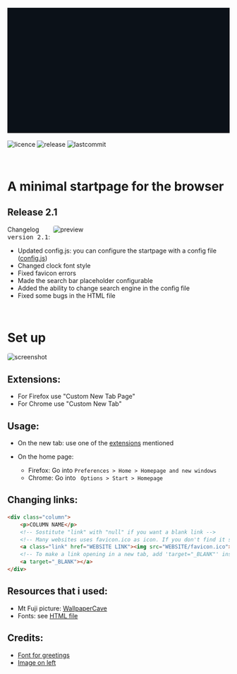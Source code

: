 ![bg](bg.png)

![licence](https://img.shields.io/github/license/alededorigo/kanji?color=%23cd58f4&style=for-the-badge) ![release](https://img.shields.io/github/v/release/alededorigo/kanji?color=ee4f84&include_prereleases&style=for-the-badge) ![lastcommit](https://img.shields.io/github/last-commit/alededorigo/kanji?color=%231ce590&style=for-the-badge)

<br />

# A minimal startpage for the browser
  
## Release 2.1 <img alt="" align="right" src="https://img.shields.io/github/repo-size/alededorigo/kanji?color=%2358d0f4&style=for-the-badge"/>

<a href="https://github.com/Alededorigo/Kanji/releases/tag/2.1">
  <img style="border-radius: 4px" src="https://res.cloudinary.com/dn3cdvdix/image/upload/v1615294890/image_2021-03-09_14-00-52_xiacwg.png" alt="preview" align="right" width="400px"/>
</a>


Changelog <kbd>version 2.1</kbd>:
* Updated config.js: you can configure the startpage with a config file ([config.js](https://github.com/Alededorigo/Kanji/blob/main/config.js))
* Changed clock font style
* Fixed favicon errors
* Made the search bar placeholder configurable
* Added the ability to change search engine in the config file
* Fixed some bugs in the HTML file

<br />

# Set up

<img style="border-radius: 4px" src="https://res.cloudinary.com/dn3cdvdix/image/upload/v1615300936/preview_nosmbp.gif" alt="screenshot"/>

## Extensions:
* For Firefox use "Custom New Tab Page"
* For Chrome use "Custom New Tab"

## Usage:
- On the new tab: use one of the [extensions](#extensions) mentioned

- On the home page:
    * Firefox: Go into
    ```Preferences > Home > Homepage and new windows```
    * Chrome: Go into
    ``` Options > Start > Homepage```

## Changing links:
```html
<div class="column">
    <p>COLUMN NAME</p>
    <!-- Sostitute "link" with "null" if you want a blank link -->
    <!-- Many websites uses favicon.ico as icon. If you don't find it smiply download a png/ico/svg icon and put its path <img src="HERE"> -->
    <a class="link" href="WEBSITE LINK"><img src="WEBSITE/favicon.ico">WEBSITE NAME</a>
    <!-- To make a link opening in a new tab, add 'target="_BLANK"' inside the link tag -->
    <a target="_BLANK"></a>
</div>
```

## Resources that i used:
* Mt Fuji picture: [WallpaperCave](https://wallpapercave.com/mt-fuji-wallpaper)
* Fonts: see [HTML file](https://github.com/Alededorigo/Kanji/blob/main/index.html)

## Credits:
* [Font for greetings](https://www.1001fonts.com/electroharmonix-font.html)
* [Image on left](https://wallpapercave.com/mt-fuji-wallpaper)